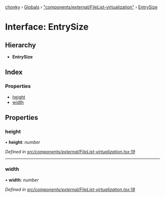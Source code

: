 [chonky](../README.md) › [Globals](../globals.md) › ["components/external/FileList-virtualization"](../modules/_components_external_filelist_virtualization_.md) › [EntrySize](_components_external_filelist_virtualization_.entrysize.md)

# Interface: EntrySize

## Hierarchy

* **EntrySize**

## Index

### Properties

* [height](_components_external_filelist_virtualization_.entrysize.md#height)
* [width](_components_external_filelist_virtualization_.entrysize.md#width)

## Properties

###  height

• **height**: *number*

*Defined in [src/components/external/FileList-virtualization.tsx:19](https://github.com/TimboKZ/Chonky/blob/cc6d20b/src/components/external/FileList-virtualization.tsx#L19)*

___

###  width

• **width**: *number*

*Defined in [src/components/external/FileList-virtualization.tsx:18](https://github.com/TimboKZ/Chonky/blob/cc6d20b/src/components/external/FileList-virtualization.tsx#L18)*
